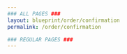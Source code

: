 ```yaml
---
### ALL PAGES ###
layout: blueprint/order/confirmation
permalink: /order/confirmation

### REGULAR PAGES ###
---
```

